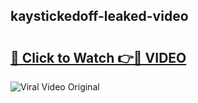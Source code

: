 ## kaystickedoff-leaked-video 

# <h2><a href="http://freeplayer.one?title=kaystickedoff-leaked-video&ref=21J">🔗 Click to Watch 👉🔴 VIDEO</a></h2>

<a href="http://freeplayer.one?title=kaystickedoff-leaked-video&ref=21J" rel="nofollow" data-target="animated-image.originalLink"><img src="https://i.ibb.co.com/xMMVF88/686577567.gif" alt="Viral Video Original" style="max-width: 100%; display: inline-block;" data-target="animated-image.originalImage"></a>

